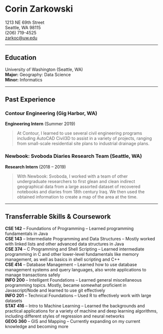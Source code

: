 
# Corin Zarkowski

1213 NE 69th Street  
Seattle, WA 98115  
(206) 719-4525  
zarkoc@uw.edu  

---

## Education

University of Washington (Seattle, WA)  
**Major:** Geography: Data Science  
**Minor:** Informatics

---

## Past Experience

### Contour Engineering (Gig Harbor, WA)

**Engineering Intern** (Summer 2019)  
> At Contour, I learned to use several civil engineering programs including AutoCAD Civil3D to assist in a variety of projects, ranging from small-scale residential site plans to industrial drainage plans.

### Newbook: Svoboda Diaries Research Team (Seattle, WA)

**Research Intern** (2018 – 2019)  
> With Newbook: Svoboda, I worked with a team of other undergraduate researchers to first glean and clean indirect geographical data from a large assorted dataset of recovered notebooks and diaries from 18th century Iraq. We then used the obtained information to create a map of the area at the time.

---

## Transferrable Skills & Coursework

**CSE 142** – Foundations of Programming – Learned programming fundamentals in Java  
**CSE 143** – Intermediate Programming and Data Structures – Mostly worked with linked lists and other advanced data structures in Java  
**CSE 374** – C Programming and Shell Scripting – Learned intermediate programming in C and other lower-level fundamentals like memory management, as well as basics in shell scripting and C++  
**CSE 414** – Database Management – Learned how to use database management systems and query languages, also wrote applications to manage transactions safely  
**INFO 200** – Intelligent Foundations – Learned general miscellaneous programming topics. Mostly, became somewhat proficient in Javascript/Node and learned to use git effectively  
**INFO 201** – Technical Foundations – Used R to effectively work with large datasets  
**STAT 416** – Intro to Machine Learning – Learned the backgrounds and practical applications for a variety of machine and deep learning algorithms, including different styles of regression and neural networks  
**GEOG 360**  – GIS and Mapping – Currently expanding on my current knowledge and becoming more  

